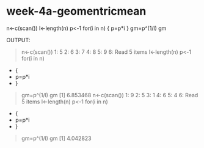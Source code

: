 # week-4a-geomentricmean
n<-c(scan())
l<-length(n)
p<-1
for(i in n)
{
p=p*i
}
gm=p^(1/l)
gm


OUTPUT:
> n<-c(scan())
1: 5
2: 6
3: 7
4: 8
5: 9
6: 
Read 5 items
> l<-length(n)
> p<-1
> for(i in n)
+ {
+   p=p*i
+ }
> gm=p^(1/l)
> gm
[1] 6.853468
> n<-c(scan())
1: 9
2: 5
3: 1
4: 6
5: 4
6: 
Read 5 items
> l<-length(n)
> p<-1
> for(i in n)
+ {
+   p=p*i
+ }
> gm=p^(1/l)
> gm
[1] 4.042823
> 
